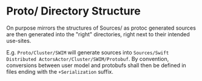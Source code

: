 

# Proto/ Directory Structure

On purpose mirrors the structures of Sources/ as protoc generated sources are then
generated into the "right" directories, right next to their intended use-sites. 


E.g. `Proto/Cluster/SWIM` will generate sources into `Sources/Swift Distributed ActorsActor/Cluster/SWIM/Protobuf`.
By convention, conversions between user model and protobufs shall then be defined in
files ending with the `+Serialization` suffix.
